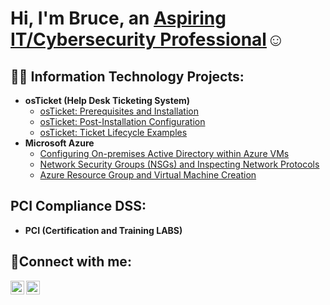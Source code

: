 <h1>Hi, I'm Bruce, an <a href="https://www.linkedin.com/in/bruce-chatman-30b9ab262/">Aspiring IT/Cybersecurity Professional</a>☺</h1>

<h2>👨‍💻 Information Technology Projects:</h2>

- <b>osTicket (Help Desk Ticketing System)</b>
  - [osTicket: Prerequisites and Installation](https://github.com/BRChatman/osticket-prereqs)
  - [osTicket: Post-Installation Configuration](https://github.com/BRChatman/post-install-config)
  - [osTicket: Ticket Lifecycle Examples](https://github.com/BRChatman/ticket-lifecycle)
- <b>Microsoft Azure</b>
  - [Configuring On-premises Active Directory within Azure VMs](https://github.com/BRChatman/configure-ad)
  - [Network Security Groups (NSGs) and Inspecting Network Protocols](https://github.com/BRChatman/azure-network-protocols)
  - [Azure Resource Group and Virtual Machine Creation](https://github.com/BRChatman/Azure---Resource-Group-and-Virtual-Machine-Creation/tree/main)

 <h2>    PCI Compliance DSS:</h2>

 - <b>PCI (Certification and Training LABS)</b>
<h2>🤳Connect with me:</h2>

[<img align="left" alt="Bruce | LinkedIn" width="22px" src="https://cdn.jsdelivr.net/npm/simple-icons@v3/icons/linkedin.svg" />][linkedin]
[<img align="left" alt="Bruce | Instagram" width="22px" src="https://cdn.jsdelivr.net/npm/simple-icons@v3/icons/instagram.svg" />][Instagram]


[linkedin]: https://linkedin.com/in/bruce-chatman-30b9ab262/
[instagram]: https://www.instagram.com/adventdreamz/
